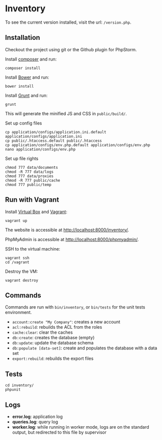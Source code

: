 # Inventory

To see the current version installed, visit the url: `/version.php`.

## Installation

Checkout the project using git or the Github plugin for PhpStorm.

Install [composer](http://getcomposer.org/doc/00-intro.md) and run:

```shell
composer install
```

Install [Bower](http://bower.io/#installing-bower) and run:

```shell
bower install
```

Install [Grunt](http://gruntjs.com/getting-started) and run:

```shell
grunt
```

This will generate the minified JS and CSS in `public/build/`.

Set up config files

```shell
cp application/configs/application.ini.default application/configs/application.ini
cp public/.htaccess.default public/.htaccess
cp application/configs/env.php.default application/configs/env.php
nano application/configs/env.php
```

Set up file rights

```shell
chmod 777 data/documents
chmod -R 777 data/logs
chmod 777 data/proxies
chmod -R 777 public/cache
chmod 777 public/temp
```

## Run with Vagrant

Install [Virtual Box](https://www.virtualbox.org/wiki/Downloads) and [Vagrant](http://www.vagrantup.com/):

```shell
vagrant up
```

The website is accessible at [http://localhost:8000/inventory/](http://localhost:8000/inventory/).

PhpMyAdmin is accessible at [http://localhost:8000/phpmyadmin/](http://localhost:8000/phpmyadmin/).

SSH to the virtual machine:

```shell
vagrant ssh
cd /vagrant
```

Destroy the VM:

```shell
vagrant destroy
```

## Commands

Commands are run with `bin/inventory`, or `bin/tests` for the unit tests environment.

- `account:create "My Company"`: creates a new account
- `acl:rebuild`: rebuilds the ACL from the roles
- `cache:clear`: clear the caches
- `db:create`: creates the database (empty)
- `db:update`: update the database schema
- `db:populate [data-set]`: create and populates the database with a data set
- `export:rebuild`: rebuilds the export files

## Tests

```shell
cd inventory/
phpunit
```

## Logs

- **error.log**: application log
- **queries.log**: query log
- **worker.log**: while running in worker mode, logs are on the standard output, but redirected to this file by supervisor
